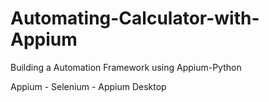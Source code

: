 # Automating-Calculator-with-Appium
Building a Automation Framework using Appium-Python

Appium - Selenium - Appium Desktop
